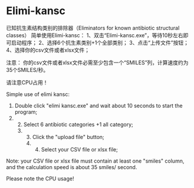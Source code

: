 # Elimi-kansc

已知抗生素结构类别的排除器（Eliminators for known antibiotic structural classes）
简单使用Elimi-kansc：
1、双击“Elimi-kansc.exe”，等待10秒左右即可启动程序；
2、选择6个抗生素类别+1个全部类别；
3、点击“上传文件”按钮；
4、选择你的csv文件或者xlsx文件；

注意：
你的csv文件或者xlsx文件必需至少包含一个“SMILES”列，计算速度约为35个SMILES/秒。

请注意CPU占用！




Simple use of elimi kansc: 
1. Double click "elimi kansc.exe" and wait about 10 seconds to start the program;
2. 2. Select 6 antibiotic categories +1 all category;
   3. 3. Click the "upload file" button;
      4. 4. Select your CSV file or xlsx file;

Note: your CSV file or xlsx file must contain at least one "smiles" column, and the calculation speed is about 35 smiles/ second. 


Please note the CPU usage!
